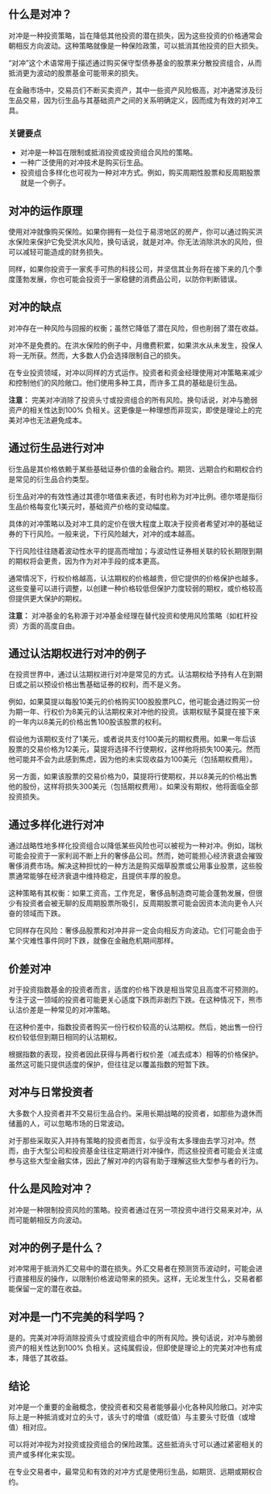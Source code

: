 ## 什么是对冲？

对冲是一种投资策略，旨在降低其他投资的潜在损失，因为这些投资的价格通常会朝相反方向波动。这种策略就像是一种保险政策，可以抵消其他投资的巨大损失。

“对冲”这个术语常用于描述通过购买保守型债券基金的股票来分散投资组合，从而抵消更为波动的股票基金可能带来的损失。

在金融市场中，交易员们不断买卖资产，其中一些资产风险极高，对冲通常涉及衍生品交易，因为衍生品与其基础资产之间的关系明确定义，因而成为有效的对冲工具。

### 关键要点

- 对冲是一种旨在限制或抵消投资或投资组合风险的策略。
- 一种广泛使用的对冲技术是购买衍生品。
- 投资组合多样化也可视为一种对冲方式。例如，购买周期性股票和反周期股票就是一个例子。

## 对冲的运作原理

使用对冲就像购买保险。如果你拥有一处位于易涝地区的房产，你可以通过购买洪水保险来保护它免受洪水风险，换句话说，就是对冲。你无法消除洪水的风险，但可以减轻可能造成的财务损失。

同样，如果你投资于一家炙手可热的科技公司，并坚信其业务将在接下来的几个季度蓬勃发展，你也可能会投资于一家稳健的消费品公司，以防你判断错误。

## 对冲的缺点

对冲存在一种风险与回报的权衡；虽然它降低了潜在风险，但也削弱了潜在收益。

对冲不是免费的。在洪水保险的例子中，月缴费积累，如果洪水从未发生，投保人将一无所获。然而，大多数人仍会选择限制自己的损失。

在专业投资领域，对冲以同样的方式运作。投资者和资金经理使用对冲策略来减少和控制他们的风险敞口。他们使用多种工具，而许多工具的基础是衍生品。

**注意：** 完美对冲消除了投资头寸或投资组合的所有风险。换句话说，对冲与脆弱资产的相关性达到100% 负相关。这更像是一种理想而非现实，即使是理论上的完美对冲也无法避免成本。

## 通过衍生品进行对冲

衍生品是其价格依赖于某些基础证券价值的金融合约。期货、远期合约和期权合约是常见的衍生品合约类型。

衍生品对冲的有效性通过其德尔塔值来表述，有时也称为对冲比例。德尔塔是指衍生品价格每变化1美元时，基础资产价格的变动幅度。

具体的对冲策略以及对冲工具的定价在很大程度上取决于投资者希望对冲的基础证券的下行风险。一般来说，下行风险越大，对冲的成本越高。

下行风险往往随着波动性水平的提高而增加；与波动性证券相关联的较长期限到期的期权将会更贵，因为作为对冲手段的成本更高。

通常情况下，行权价格越高，认沽期权的价格越贵，但它提供的价格保护也越多。这些变量可以进行调整，以创建一种价格较低但保护力度较弱的期权，或价格较高但提供更大保护的期权。

**注意：** 对冲基金的名称源于对冲基金经理在替代投资和使用风险策略（如杠杆投资）方面的高度自由。

## 通过认沽期权进行对冲的例子

在投资世界中，通过认沽期权进行对冲是常见的方式。认沽期权给予持有人在到期日或之前以预设价格出售基础证券的权利，而不是义务。

例如，如果莫提以每股10美元的价格购买100股股票PLC，他可能会通过购买一份为期一年、行权价为8美元的认沽期权来对冲他的投资。该期权赋予莫提在接下来的一年内以8美元的价格出售100股该股票的权利。

假设他为该期权支付了1美元，或者说共支付100美元的期权费用。如果一年后该股票的交易价格为12美元，莫提将选择不行使期权，这样他将损失100美元。然而他可能并不会为此感到焦虑，因为他的未实现收益为100美元（包括期权费用）。

另一方面，如果该股票的交易价格为0，莫提将行使期权，并以8美元的价格出售他的股份，这样将损失300美元（包括期权费用）。如果没有期权，他将面临全部投资损失。

## 通过多样化进行对冲

通过战略性地多样化投资组合以降低某些风险也可以被视为一种对冲。例如，瑞秋可能会投资于一家利润不断上升的奢侈品公司。然而，她可能担心经济衰退会摧毁奢侈消费市场。解决这种担忧的一种方法是购买烟草股票或公用事业股票，这些股票通常能够在经济衰退中维持稳定，且提供丰厚的股息。

这种策略有其权衡：如果工资高，工作充足，奢侈品制造商可能会蓬勃发展，但很少有投资者会被无聊的反周期股票所吸引，反周期股票可能会因资本流向更令人兴奋的领域而下跌。

它同样存在风险：奢侈品股票和对冲并非一定会向相反方向波动。它们可能会由于某个灾难性事件同时下跌，就像在金融危机期间那样。

## 价差对冲

对于投资指数基金的投资者而言，适度的价格下跌是相当常见且高度不可预测的。专注于这一领域的投资者可能更关心适度下跌而非剧烈下跌。在这种情况下，熊市认沽价差是一种常见的对冲策略。

在这种价差中，指数投资者购买一份行权价较高的认沽期权。然后，她出售一份行权价较低但到期日相同的认沽期权。

根据指数的表现，投资者因此获得与两者行权价差（减去成本）相等的价格保护。虽然这可能只提供适度的保护，但往往足以覆盖指数的短暂下跌。

## 对冲与日常投资者

大多数个人投资者并不交易衍生品合约。采用长期战略的投资者，如那些为退休而储蓄的人，可以忽略市场的日常波动。

对于那些采取买入并持有策略的投资者而言，似乎没有太多理由去学习对冲。然而，由于大型公司和投资基金往往定期进行对冲操作，而这些投资者可能会关注或参与这些大型金融实体，因此了解对冲的内容有助于理解这些大型参与者的行为。

## 什么是风险对冲？

对冲是一种限制投资风险的策略。投资者通过在另一项投资中进行交易来对冲，从而可能朝相反方向波动。

## 对冲的例子是什么？

对冲常用于抵消外汇交易中的潜在损失。外汇交易者在预测货币波动时，可能会进行直接相反的操作，以限制价格波动带来的损失。这样，无论发生什么，交易者都能保留一定的潜在收益。

## 对冲是一门不完美的科学吗？

是的。完美对冲将消除投资头寸或投资组合中的所有风险。换句话说，对冲与脆弱资产的相关性达到100% 负相关。这纯属假设，但即使是理论上的完美对冲也有成本，降低了其收益。

## 结论

对冲是一个重要的金融概念，使投资者和交易者能够最小化各种风险敞口。对冲实际上是一种抵消或对立的头寸，该头寸的增值（或贬值）与主要头寸贬值（或增值）相对应。

可以将对冲视为对投资或投资组合的保险政策。这些抵消头寸可以通过紧密相关的资产或多样化来实现。

在专业交易者中，最常见和有效的对冲方式是使用衍生品，如期货、远期或期权合约。